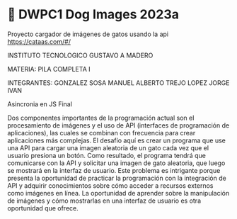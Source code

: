 # 🐶 DWPC1 Dog Images 2023a
Proyecto cargador de imágenes de gatos usando la api https://cataas.com/#/

INSTITUTO TECNOLOGICO GUSTAVO A MADERO

MATERIA:
    PILA COMPLETA I

INTEGRANTES:
    GONZALEZ SOSA MANUEL ALBERTO
    TREJO LOPEZ JORGE IVAN
    
Asincronia en JS Final

Dos componentes importantes de la programación actual son el procesamiento de imágenes y el uso de API (interfaces de programación de aplicaciones), las cuales se combinan con frecuencia para crear aplicaciones más complejas. El desafío aquí es crear un programa que use una API para cargar una imagen aleatoria de un gato cada vez que el usuario presiona un botón. Como resultado, el programa tendrá que comunicarse con la API y solicitar una imagen de gato aleatoria, que luego se mostrará en la interfaz de usuario. Este problema es intrigante porque presenta la oportunidad de practicar la programación con la integración de API y adquirir conocimientos sobre cómo acceder a recursos externos como imágenes en línea. La oportunidad de aprender sobre la manipulación de imágenes y cómo mostrarlas en una interfaz de usuario es otra oportunidad que ofrece.
